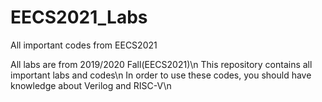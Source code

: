 # EECS2021_Labs
All important codes from EECS2021

All labs are from 2019/2020 Fall(EECS2021)\n
This repository contains all important labs and codes\n
In order to use these codes, you should have knowledge about Verilog and RISC-V\n
